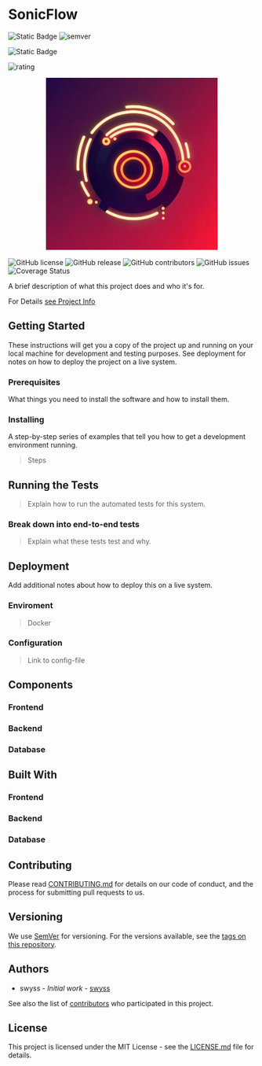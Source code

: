 
# SonicFlow
![Static Badge](https://img.shields.io/badge/SHOW%20-%20domain?label=domain&color=yellow)
![semver](https://img.shields.io/badge/semver-0.0.0-blue)

![Static Badge](https://img.shields.io/badge/submodules%20-%20blue?logo=git)


![rating](https://img.shields.io/badge/prio-★★★★☆-purple) 

<p align="center">
  <img src="./Assets/logo.png" width="350" title="LOGO" alt="no logo">
</p>

[comment]: ![logo](./Assets/logo.png)

![GitHub license](https://img.shields.io/github/license/your-username/your-project-name.svg)
![GitHub release](https://img.shields.io/github/release/your-username/your-project-name.svg)
![GitHub contributors](https://img.shields.io/github/contributors/your-username/your-project-name.svg)
![GitHub issues](https://img.shields.io/github/issues/your-username/your-project-name.svg)
![Coverage Status](https://coveralls.io/repos/github/your-username/your-project-name/badge.svg?branch=master)

A brief description of what this project does and who it's for.

For Details [see Project Info](info.md)

## Getting Started

These instructions will get you a copy of the project up and running on your local machine for development and testing purposes. See deployment for notes on how to deploy the project on a live system.

### Prerequisites

What things you need to install the software and how to install them.


### Installing

A step-by-step series of examples that tell you how to get a development environment running.

> Steps


## Running the Tests

> Explain how to run the automated tests for this system.

### Break down into end-to-end tests

> Explain what these tests test and why.


## Deployment

Add additional notes about how to deploy this on a live system.

### Enviroment

> Docker

### Configuration

> Link to config-file

## Components

### Frontend

### Backend

### Database

## Built With

### Frontend


### Backend


### Database


## Contributing

Please read [CONTRIBUTING.md](https://github.com/your-username/your-project-name/CONTRIBUTING.md) for details on our code of conduct, and the process for submitting pull requests to us.

## Versioning

We use [SemVer](http://semver.org/) for versioning. For the versions available, see the [tags on this repository](https://github.com/your-username/your-project-name/tags).

## Authors

* swyss - *Initial work* - [swyss](https://github.com/swyss)

See also the list of [contributors](https://github.com/your-username/your-project-name/contributors) who participated in this project.

## License

This project is licensed under the MIT License - see the [LICENSE.md](LICENSE.md) file for details.
